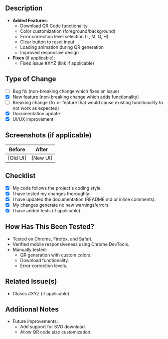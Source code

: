 ## Description
<!--- Describe your changes in detail -->
- **Added Features**:
  - Download QR Code functionality
  - Color customization (foreground/background)
  - Error correction level selection (L, M, Q, H)
  - Clear button to reset input
  - Loading animation during QR generation
  - Improved responsive design
- **Fixes** (if applicable): 
  - Fixed issue #XYZ (link if applicable)

## Type of Change
<!--- Put an `x` in all the boxes that apply: -->
- [ ] Bug fix (non-breaking change which fixes an issue)
- [X] New feature (non-breaking change which adds functionality)
- [ ] Breaking change (fix or feature that would cause existing functionality to not work as expected)
- [X] Documentation update
- [X] UI/UX improvement

## Screenshots (if applicable)
<!--- Add screenshots to demonstrate changes (before/after) -->
| Before | After |
|--------|-------|
| [Old UI] | [New UI] |

## Checklist
<!--- Go over all the following points, and put an `x` in all the boxes that apply. -->
- [X] My code follows the project's coding style.
- [X] I have tested my changes thoroughly.
- [X] I have updated the documentation (README.md or inline comments).
- [X] My changes generate no new warnings/errors.
- [X] I have added tests (if applicable).

## How Has This Been Tested?
<!--- Describe how you tested your changes (e.g., manual testing, unit tests, browser compatibility) -->
- Tested on Chrome, Firefox, and Safari.
- Verified mobile responsiveness using Chrome DevTools.
- Manually tested:
  - QR generation with custom colors.
  - Download functionality.
  - Error correction levels.

## Related Issue(s)
<!--- Link to any related issues (e.g., `Closes #123`) -->
- Closes #XYZ (if applicable)

## Additional Notes
<!--- Add any other context about the PR here -->
- Future improvements:
  - Add support for SVG download.
  - Allow QR code size customization.

